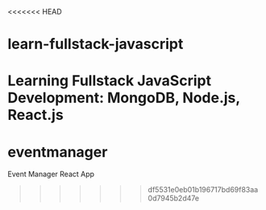 <<<<<<< HEAD
# learn-fullstack-javascript
Learning Fullstack JavaScript Development: MongoDB, Node.js, React.js
=======
# eventmanager
Event Manager React App
>>>>>>> df5531e0eb01b196717bd69f83aa0d7945b2d47e
